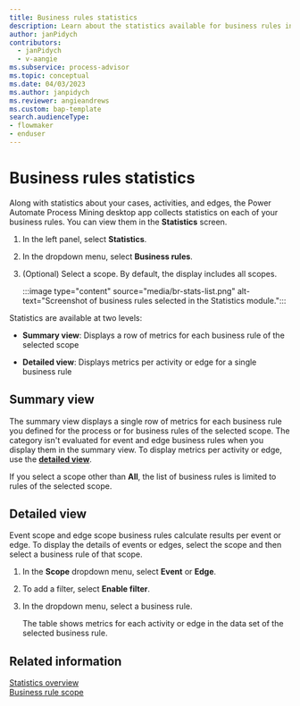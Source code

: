 ```yaml
---
title: Business rules statistics
description: Learn about the statistics available for business rules in the Process Mining desktop app.
author: janPidych
contributors:
  - janPidych
  - v-aangie
ms.subservice: process-advisor
ms.topic: conceptual
ms.date: 04/03/2023
ms.author: janpidych
ms.reviewer: angieandrews
ms.custom: bap-template
search.audienceType:
- flowmaker
- enduser
---
```


# Business rules statistics

Along with statistics about your cases, activities, and edges, the Power Automate Process Mining desktop app collects statistics on each of your business rules. You can view them in the **Statistics** screen.

1. In the left panel, select **Statistics**.

1. In the dropdown menu, select **Business rules**.

1. (Optional) Select a scope. By default, the display includes all scopes.

    :::image type="content" source="media/br-stats-list.png" alt-text="Screenshot of business rules selected in the Statistics module.":::

Statistics are available at two levels:

- **Summary view**: Displays a row of metrics for each business rule of the selected scope

- **Detailed view**: Displays metrics per activity or edge for a single business rule

## Summary view

The summary view displays a single row of metrics for each business rule you defined for the process or for business rules of the selected scope. The category isn't evaluated for event and edge business rules when you display them in the summary view. To display metrics per activity or edge, use the [**detailed view**](#detailed-view).

If you select a scope other than **All**, the list of business rules is limited to rules of the selected scope.

## Detailed view

Event scope and edge scope business rules calculate results per event or edge. To display the details of events or edges, select the scope and then select a business rule of that scope.

1. In the **Scope** dropdown menu, select **Event** or **Edge**.

1. To add a filter, select **Enable filter**. 

1. In the dropdown menu, select a business rule.

    The table shows metrics for each activity or edge in the data set of the selected business rule.

## Related information

[Statistics overview](statistics.md)  
[Business rule scope](business-rule-scope.md)
